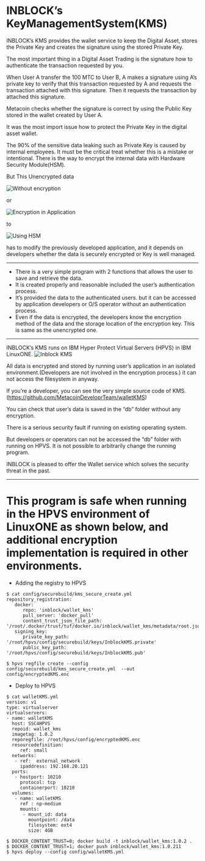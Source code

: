 # INBLOCK’s KeyManagementSystem(KMS)

INBLOCK’s KMS provides the wallet service to keep the Digital Asset, stores the Private Key and creates the signature using the stored Private Key.

The most important thing in a Digital Asset Trading is the signature how to authenticate the transaction requested by you.

When User A transfer the 100 MTC to User B,
A makes a signature using A’s private key to verify that this transaction requested by A and requests the transaction attached with this signature. Then it requests the transaction by attached this signature.

Metacoin checks whether the signature is correct by using the Public Key stored in the wallet created by User A.

It was the most import issue how to protect the Private Key in the digital asset wallet.

The 90% of the sensitive data leaking such as Private Key is caused by internal employees. It must be the critical treat whether this is a mistake or intentional.
There is the way to encrypt the internal data with Hardware Security Module(HSM).

But This Unencrypted data

![Without encryption](https://miro.medium.com/max/875/1*Bw7KNjIH3T8g3zhg0mLcSg.png)

or

![Encryption in Application](https://miro.medium.com/max/875/1*OPLjEL-TMMlEzCtx32NhjQ.png)

to

![Using HSM](https://miro.medium.com/max/875/0*JyOfHsPaps-E4Zco.png)

has to modify the previously developed application, and it depends on developers whether the data is securely encrypted or Key is well managed.

---

- There is a very simple program with 2 functions that allows the user to save and retrieve the data.
- It is created properly and reasonable included the user’s authentication process.
- It’s provided the data to the authenticated users. but it can be accessed by application developers or O/S operator without an authentication process.
- Even if the data is encrypted, the developers know the encryption method of the data and the storage location of the encryption key. This is same as the unencrypted one.

---

INBLOCK’s KMS runs on IBM Hyper Protect Virtual Servers (HPVS) in IBM LinuxONE.
![Inblock KMS](https://miro.medium.com/max/875/1*0_OQPvn-ruMJ4W5flKdMWQ.png)

All data is encrypted and stored by running user’s application in an isolated environment.(Developers are not involved in the encryption process.) it can not access the filesystem in anyway.

If you’re a developer, you can see the very simple source code of KMS.(https://github.com/MetacoinDeveloprTeam/walletKMS)

You can check that user’s data is saved in the “db” folder without any encryption.

There is a serious security fault if running on existing operating system.

But developers or operators can not be accessed the “db” folder with running on HPVS. It is not possible to arbitrarily change the running program.

INBLOCK is pleased to offer the Wallet service which solves the security threat in the past.

---

# This program is safe when running in the HPVS environment of LinuxONE as shown below, and additional encryption implementation is required in other environments.

- Adding the registry to HPVS
```shell
$ cat config/securebuild/kms_secure_create.yml
repository_registration:
   docker:
      repo: 'inblock/wallet_kms'
      pull_server: 'docker_pull'
      content_trust_json_file_path: '/root/.docker/trust/tuf/docker.io/inblock/wallet_kms/metadata/root.json'
   signing_key:
      private_key_path: '/root/hpvs/config/securebuild/keys/InblockKMS.private'
      public_key_path: '/root/hpvs/config/securebuild/keys/InblockKMS.pub'

$ hpvs regfile create --config config/securebuild/kms_secure_create.yml  --out config/encryptedKMS.enc
```


- Deploy to HPVS
```shell
$ cat walletKMS.yml
version: v1
type: virtualserver
virtualservers:
- name: walletKMS
  host: SSC4HPVS
  repoid: wallet_kms
  imagetag: 1.0.2
  reporegfile: /root/hpvs/config/encryptedKMS.enc
  resourcedefinition:
     ref: small
  networks:
   - ref:  external_network
     ipaddress: 192.168.20.121
  ports:
   - hostport: 10210
     protocol: tcp
     containerport: 10210
  volumes:
   - name: walletKMS
     ref : np-medium
     mounts:
      - mount_id: data
        mountpoint: /data
        filesystem: ext4
        size: 4GB

$ DOCKER_CONTENT_TRUST=0; docker build -t inblock/wallet_kms:1.0.2 .
$ DOCKER_CONTENT_TRUST=1; docker push inblock/wallet_kms:1.0.211
$ hpvs deploy --config config/walletKMS.yml
```
